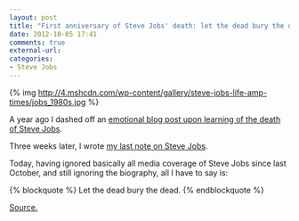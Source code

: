 ```yaml
---
layout: post
title: "First anniversary of Steve Jobs' death: let the dead bury the dead"
date: 2012-10-05 17:41
comments: true
external-url: 
categories: 
- Steve Jobs
---
```

{% img http://4.mshcdn.com/wp-content/gallery/steve-jobs-life-amp-times/jobs_1980s.jpg %}

A year ago I dashed off an [emotional blog post upon learning of the death of Steve Jobs](/blog/2011/10/05/i-cannot-imagine-my-life-without-the-influence-of-steve-jobs/).

Three weeks later, I wrote [my last note on Steve Jobs](/blog/2011/10/27/why-i-am-not-reading-the-biography-of-steve-jobs/).

Today, having ignored basically all media coverage of Steve Jobs since last October, and still ignoring the biography, all I have to say is:

{% blockquote %}
Let the dead bury the dead.
{% endblockquote %}

[Source.](http://www.biblegateway.com/passage/?search=Matthew+8%3A19-22&version=NIV)
